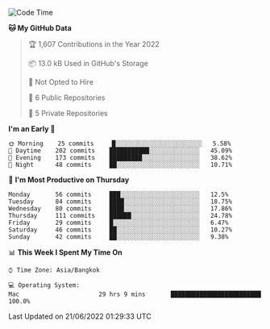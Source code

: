 <!--START_SECTION:waka-->
![Code Time](http://img.shields.io/badge/Code%20Time-0%20secs-blue)

**🐱 My GitHub Data** 

> 🏆 1,607 Contributions in the Year 2022
 > 
> 📦 13.0 kB Used in GitHub's Storage 
 > 
> 🚫 Not Opted to Hire
 > 
> 📜 6 Public Repositories 
 > 
> 🔑 5 Private Repositories  
 > 
**I'm an Early 🐤** 

```text
🌞 Morning    25 commits     █░░░░░░░░░░░░░░░░░░░░░░░░   5.58% 
🌆 Daytime    202 commits    ███████████░░░░░░░░░░░░░░   45.09% 
🌃 Evening    173 commits    █████████░░░░░░░░░░░░░░░░   38.62% 
🌙 Night      48 commits     ██░░░░░░░░░░░░░░░░░░░░░░░   10.71%

```
📅 **I'm Most Productive on Thursday** 

```text
Monday       56 commits     ███░░░░░░░░░░░░░░░░░░░░░░   12.5% 
Tuesday      84 commits     ████░░░░░░░░░░░░░░░░░░░░░   18.75% 
Wednesday    80 commits     ████░░░░░░░░░░░░░░░░░░░░░   17.86% 
Thursday     111 commits    ██████░░░░░░░░░░░░░░░░░░░   24.78% 
Friday       29 commits     █░░░░░░░░░░░░░░░░░░░░░░░░   6.47% 
Saturday     46 commits     ██░░░░░░░░░░░░░░░░░░░░░░░   10.27% 
Sunday       42 commits     ██░░░░░░░░░░░░░░░░░░░░░░░   9.38%

```


📊 **This Week I Spent My Time On** 

```text
⌚︎ Time Zone: Asia/Bangkok

💻 Operating System: 
Mac                      29 hrs 9 mins       █████████████████████████   100.0%

```


 Last Updated on 21/06/2022 01:29:33 UTC
<!--END_SECTION:waka-->
